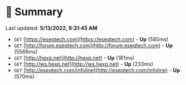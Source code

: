 # 📖 Summary
Last updated: **5/13/2022, 8:31:45 AM**

- `GET` [https://eseqtech.com](https://eseqtech.com) - **Up** (580ms)
- `GET` [http://forum.eseqtech.com](http://forum.eseqtech.com) - **Up** (5566ms)
- `GET` [http://hexp.net](http://hexp.net) - **Up** (181ms)
- `GET` [http://ws.hexp.net](http://ws.hexp.net) - **Up** (233ms)
- `GET` [http://eseqtech.com/infoline](http://eseqtech.com/infoline) - **Up** (570ms)
